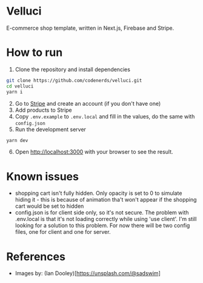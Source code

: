 # Velluci

E-commerce shop template, written in Next.js, Firebase and Stripe.

# How to run

1. Clone the repository and install dependencies

```bash
git clone https://github.com/codenerds/velluci.git
cd velluci
yarn i
```

2. Go to [Stripe](https://stripe.com) and create an account (if you don't have one)
3. Add products to Stripe
4. Copy `.env.example` to `.env.local` and fill in the values, do the same with `config.json`
5. Run the development server

```bash
yarn dev
```

6. Open [http://localhost:3000](http://localhost:3000) with your browser to see the result.

# Known issues

- shopping cart isn't fully hidden. Only opacity is set to 0 to simulate hiding it - this is because of animation tha't won't appear if the shopping cart would be set to hidden
- config.json is for client side only, so it's not secure. The problem with .env.local is that it's not loading correctly while using 'use client'. I'm still looking for a solution to this problem. For now there will be two config files, one for client and one for server.

# References

- Images by: (Ian Dooley)[https://unsplash.com/@sadswim]
